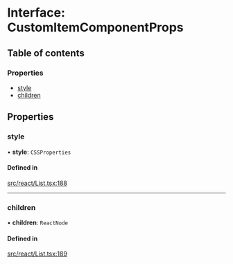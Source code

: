 # Interface: CustomItemComponentProps

## Table of contents

### Properties

- [style](CustomItemComponentProps.md#style)
- [children](CustomItemComponentProps.md#children)

## Properties

### style

• **style**: `CSSProperties`

#### Defined in

[src/react/List.tsx:188](https://github.com/inokawa/virtua/blob/0de8d13/src/react/List.tsx#L188)

___

### children

• **children**: `ReactNode`

#### Defined in

[src/react/List.tsx:189](https://github.com/inokawa/virtua/blob/0de8d13/src/react/List.tsx#L189)
